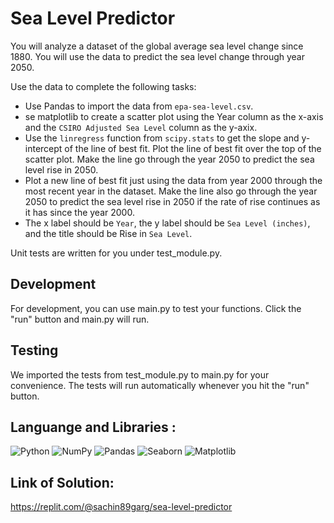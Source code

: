 # Sea Level Predictor
You will analyze a dataset of the global average sea level change since 1880. You will use the data to predict the sea level change through year 2050.

Use the data to complete the following tasks:
* Use Pandas to import the data from `epa-sea-level.csv`.
* se matplotlib to create a scatter plot using the Year column as the x-axis and the `CSIRO Adjusted Sea Level` column as the y-axix.
* Use the `linregress` function from `scipy.stats` to get the slope and y-intercept of the line of best fit. Plot the line of best fit over the top of the scatter plot. Make the line go through the year 2050 to predict the sea level rise in 2050.
* Plot a new line of best fit just using the data from year 2000 through the most recent year in the dataset. Make the line also go through the year 2050 to predict the sea level rise in 2050 if the rate of rise continues as it has since the year 2000.
* The x label should be `Year`, the y label should be `Sea Level (inches)`, and the title should be Rise in `Sea Level`.

Unit tests are written for you under test_module.py.

## Development
For development, you can use main.py to test your functions. Click the "run" button and main.py will run.

## Testing
We imported the tests from test_module.py to main.py for your convenience. The tests will run automatically whenever you hit the "run" button.

## Languange and Libraries :
![Python](https://img.shields.io/badge/Python-3670A0?style=flat&logo=python&logoColor=ffdd54)
![NumPy](https://img.shields.io/badge/Numpy-%23013243.svg?style=flat&logo=numpy&logoColor=white) ![Pandas](https://img.shields.io/badge/Pandas-%23150458.svg?style=flat&logo=pandas&logoColor=white)
![Seaborn](https://img.shields.io/badge/Seaborn-3670A0?style=flat&logoColor=ffdd54)
![Matplotlib](https://img.shields.io/badge/Matplotlib-3670A0?style=flat&logoColor=ffdd54)
## Link of Solution:

https://replit.com/@sachin89garg/sea-level-predictor